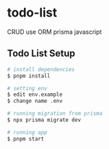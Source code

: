 # todo-list

CRUD use ORM prisma javascript
## Todo List Setup

```bash
# install dependencies
$ pnpm install

# setting env
$ edit env.example
$ change name .env

# running migration from prisma
$ npx prisma migrate dev

# running app
$ pnpm start
```
